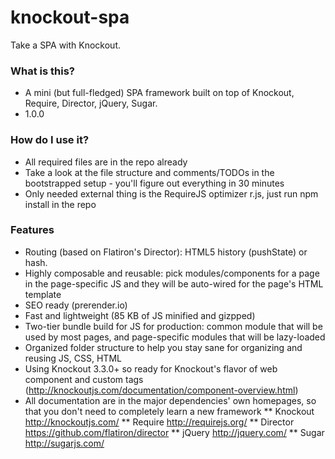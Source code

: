 # knockout-spa #

Take a SPA with Knockout.

### What is this? ###

* A mini (but full-fledged) SPA framework built on top of Knockout, Require, Director, jQuery, Sugar.
* 1.0.0

### How do I use it? ###

* All required files are in the repo already
* Take a look at the file structure and comments/TODOs in the bootstrapped setup - you'll figure out everything in 30 minutes
* Only needed external thing is the RequireJS optimizer r.js, just run npm install in the repo

### Features ###

* Routing (based on Flatiron's Director): HTML5 history (pushState) or hash.
* Highly composable and reusable: pick modules/components for a page in the page-specific JS and they will be auto-wired for the page's HTML template
* SEO ready (prerender.io)
* Fast and lightweight (85 KB of JS minified and gizpped)
* Two-tier bundle build for JS for production: common module that will be used by most pages, and page-specific modules that will be lazy-loaded
* Organized folder structure to help you stay sane for organizing and reusing JS, CSS, HTML
* Using Knockout 3.3.0+ so ready for Knockout's flavor of web component and custom tags (http://knockoutjs.com/documentation/component-overview.html)
* All documentation are in the major dependencies' own homepages, so that you don't need to completely learn a new framework
** Knockout http://knockoutjs.com/
** Require http://requirejs.org/
** Director https://github.com/flatiron/director
** jQuery http://jquery.com/
** Sugar http://sugarjs.com/
